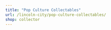 ```yaml
---
title: "Pop Culture Collectables"
url: /lincoln-city/pop-culture-collectables/
shop: collector
---
```

